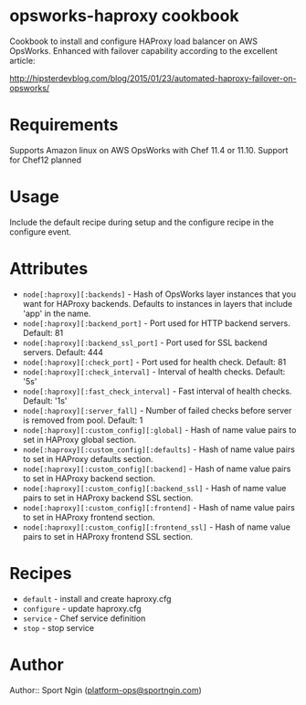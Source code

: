 # opsworks-haproxy cookbook

Cookbook to install and configure HAProxy load balancer on AWS OpsWorks. Enhanced with failover capability according to the excellent article:

http://hipsterdevblog.com/blog/2015/01/23/automated-haproxy-failover-on-opsworks/

# Requirements

Supports Amazon linux on AWS OpsWorks with Chef 11.4 or 11.10.
Support for Chef12 planned

# Usage

Include the default recipe during setup and the configure recipe in the configure event.

# Attributes

* `node[:haproxy][:backends]` - Hash of OpsWorks layer instances that you want for HAProxy backends. Defaults to instances in layers that include 'app' in the name.
* `node[:haproxy][:backend_port]` - Port used for HTTP backend servers. Default: 81
* `node[:haproxy][:backend_ssl_port]` - Port used for SSL backend servers. Default: 444
* `node[:haproxy][:check_port]` - Port used for health check. Default: 81
* `node[:haproxy][:check_interval]` - Interval of health checks. Default: '5s'
* `node[:haproxy][:fast_check_interval]` - Fast interval of health checks. Default: '1s'
* `node[:haproxy][:server_fall]` - Number of failed checks before server is removed from pool. Default: 1
* `node[:haproxy][:custom_config][:global]` - Hash of name value pairs to set in HAProxy global section.
* `node[:haproxy][:custom_config][:defaults]` - Hash of name value pairs to set in HAProxy defaults section.
* `node[:haproxy][:custom_config][:backend]` - Hash of name value pairs to set in HAProxy backend section.
* `node[:haproxy][:custom_config][:backend_ssl]` - Hash of name value pairs to set in HAProxy backend SSL section.
* `node[:haproxy][:custom_config][:frontend]` - Hash of name value pairs to set in HAProxy frontend section.
* `node[:haproxy][:custom_config][:frontend_ssl]` - Hash of name value pairs to set in HAProxy frontend SSL section.

# Recipes

* `default` - install and create haproxy.cfg
* `configure` - update haproxy.cfg
* `service` - Chef service definition
* `stop` - stop service

# Author

Author:: Sport Ngin (<platform-ops@sportngin.com>)
